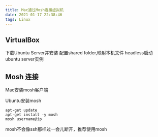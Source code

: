 ```yaml
---
title: Mac通过Mosh连接虚拟机
date: 2021-01-17 22:38:46
tags: Linux
---
```


## VirtualBox 
下载Ubuntu Server并安装
配置shared folder,映射本机文件
headless启动ubuntu server实例

## Mosh 连接
Mac安装mosh客户端

Ubuntu安装mosh
```
apt-get update
apt-get install -y mosh
mosh username@ip
```
mosh不会像ssh那样过一会儿断开，推荐使用mosh